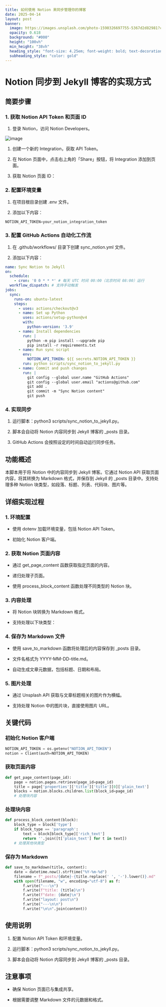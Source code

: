 ```yaml
---
title: 如何使用 Notion 来同步管理你的博客
date: 2025-04-14
layout: post
banner:
  image: https://images.unsplash.com/photo-1590326697755-5367d2d82981?crop=entropy&cs=tinysrgb&fit=max&fm=jpg&ixid=M3w2OTIwMzJ8MHwxfHJhbmRvbXx8fHx8fHx8fDE3NDQ2MzQ0OTZ8&ixlib=rb-4.0.3&q=80&w=1080
  opacity: 0.618
  background: "#000"
  height: "100vh"
  min_height: "38vh"
  heading_style: "font-size: 4.25em; font-weight: bold; text-decoration: underline"
  subheading_style: "color: gold"
---
```


# Notion 同步到 Jekyll 博客的实现方式

## 简要步骤

### 1. 获取 Notion API Token 和页面 ID

1. 登录 Notion，访问 Notion Developers。

![image](https://prod-files-secure.s3.us-west-2.amazonaws.com/a7a0cc5a-89b9-4cda-8686-1fba0ca52f40/d19c1afe-dea5-4312-9333-786b0ba83054/image.png?X-Amz-Algorithm=AWS4-HMAC-SHA256&X-Amz-Content-Sha256=UNSIGNED-PAYLOAD&X-Amz-Credential=ASIAZI2LB4667LMQG4PR%2F20250414%2Fus-west-2%2Fs3%2Faws4_request&X-Amz-Date=20250414T124136Z&X-Amz-Expires=3600&X-Amz-Security-Token=IQoJb3JpZ2luX2VjEIr%2F%2F%2F%2F%2F%2F%2F%2F%2F%2FwEaCXVzLXdlc3QtMiJIMEYCIQCRuiKbOgEKu9X49wEBDsQ8uGPRjY%2B2OihCrbiNxUoOUQIhAP0Ynd2bECW%2FTVftPN2cvk0T9cy4V5nmkr6SQXTg8nKVKv8DCBMQABoMNjM3NDIzMTgzODA1IgwQCeZgQPZph5LhgcAq3ANC26hL5moTNp9ZXMownF%2BEjMPZcNw1axcVwzUdgfJBXnVE6uWKDQ3AmMOc5UpdikdsOXo7G0o69AIQRwgrYC8OhHrjy5p6aAXpaeyUeXW6kKc%2FFhjchB28L%2F7fDJ%2FbbdPAAnzKM27VToElpCDywjJbbQJ1rfdrPbEKoEftseRi%2BO3KVobMjoPmaNdFpfOZzaQoHHJYGHEQ%2Fxx%2ByXkfXNnyyd1JHYbTnjbXJq2Ld4bRYQiMHHsgCGaGYnAVX0h6EYCBDa3c9%2BFidJXUgaGikGJ37luGT%2BtcqhZnLFBClSfWQ1py4Wq8IuDQsLCDl94oUSvQWZxVUMNPqEE33QEbotoIWpGdQeQP5ZNkxmnLgkKRw83lgTeIzfjYJhsri%2FxkGgCu%2BdfztKBpPMSQoQG1Uv%2FGWVT34TrP%2FmYlaPM9nNi3Bk%2FNrzmRhTFLhxYsjtJDayHwRO72ouhv3BNnKCeaaOqIRUT9qTFWG%2Fxz4WHnfMVqDbhsfpE37f4z%2B93FAs4sm5%2FcdIVbXxDPufmab6rjzpSum0QCn73ccwibFHU8XNGynRnEQg0hxpZxPkLvI7d%2F8GbC4v0CI18SMUC2pRaWhefbDC0l9mPXGMhL0G59UGs8m9t8YFFge5DDlGQu0TDnwPO%2FBjqkAXLelTF7bn2CNEXnkImWO%2BlfywQb6sGxjgPMiC2At3cC3%2Ff%2BS19hAZOsQX4%2FQNbVd1vqhuQVu5RVSimE8lOIdm0VbM1CwAHF67FW0eoKWowsp7tNpRw%2BgSgHZrW7HbIKtu7FT56FcXEhxI%2BzmsGrK4zDot477HEd%2FXoyCIjkpf4MHzviW3wFM4ingZvPBMXomyogWNMyJL5iSueV0plcQvWdxE9c&X-Amz-Signature=301a9ec423c26d2aa7a681fc4a9319b93a066b6d7d977acc1615f1f0d2d30139&X-Amz-SignedHeaders=host&x-id=GetObject)

1. 创建一个新的 Integration，获取 API Token。

1. 在 Notion 页面中，点击右上角的「Share」按钮，将 Integration 添加到页面。

1. 获取 Notion 页面 ID：


### 2. 配置环境变量

1. 在项目根目录创建 .env 文件。

1. 添加以下内容：

```javascript
NOTION_API_TOKEN=your_notion_integration_token
```

### 3. 配置 GitHub Actions 自动化工作流

1. 在 .github/workflows/ 目录下创建 sync_notion.yml 文件。

1. 添加以下内容：

```yaml
name: Sync Notion to Jekyll
on:
  schedule:
    - cron: '0 0 * * *' # 每天 UTC 时间 00:00（北京时间 08:00）运行
  workflow_dispatch: # 支持手动触发
jobs:
  sync:
    runs-on: ubuntu-latest
    steps:
      - uses: actions/checkout@v3
      - name: Set up Python
        uses: actions/setup-python@v4
        with:
          python-version: '3.9'
      - name: Install dependencies
        run: |
          python -m pip install --upgrade pip
          pip install -r requirements.txt
      - name: Run sync script
        env:
          NOTION_API_TOKEN: ${{ secrets.NOTION_API_TOKEN }}
        run: python scripts/sync_notion_to_jekyll.py
      - name: Commit and push changes
        run: |
          git config --global user.name "GitHub Actions"
          git config --global user.email "actions@github.com"
          git add .
          git commit -m "Sync Notion content"
          git push
```

### 4. 实现同步

1. 运行脚本：python3 scripts/sync_notion_to_jekyll.py。

1. 脚本会自动将 Notion 内容同步到 Jekyll 博客的 _posts 目录。

1. GitHub Actions 会按照设定的时间自动运行同步任务。

## 功能概述

本脚本用于将 Notion 中的内容同步到 Jekyll 博客。它通过 Notion API 获取页面内容，将其转换为 Markdown 格式，并保存到 Jekyll 的 _posts 目录中。支持处理多种 Notion 块类型，如段落、标题、列表、代码块、图片等。

## 详细实现过程

### 1. 环境配置

- 使用 dotenv 加载环境变量，包括 Notion API Token。

- 初始化 Notion 客户端。

### 2. 获取 Notion 页面内容

- 通过 get_page_content 函数获取指定页面的内容。

- 递归处理子页面。

- 使用 process_block_content 函数处理不同类型的 Notion 块。

### 3. 内容处理

- 将 Notion 块转换为 Markdown 格式。

- 支持处理以下块类型：


### 4. 保存为 Markdown 文件

- 使用 save_to_markdown 函数将处理后的内容保存到 _posts 目录。

- 文件名格式为 YYYY-MM-DD-title.md。

- 自动生成文章元数据，包括标题、日期和布局。

### 5. 图片处理

- 通过 Unsplash API 获取与文章标题相关的图片作为横幅。

- 支持处理 Notion 中的图片块，直接使用图片 URL。

## 关键代码

### 初始化 Notion 客户端

```python
NOTION_API_TOKEN = os.getenv("NOTION_API_TOKEN")
notion = Client(auth=NOTION_API_TOKEN)
```

### 获取页面内容

```python
def get_page_content(page_id):
    page = notion.pages.retrieve(page_id=page_id)
    title = page['properties']['title']['title'][0]['plain_text']
    blocks = notion.blocks.children.list(block_id=page_id)
    # 处理块内容
```

### 处理块内容

```python
def process_block_content(block):
    block_type = block['type']
    if block_type == 'paragraph':
        text = block[block_type]['rich_text']
        return ''.join([t['plain_text'] for t in text])
    # 处理其他块类型
```

### 保存为 Markdown

```python
def save_to_markdown(title, content):
    date = datetime.now().strftime("%Y-%m-%d")
    filename = f"_posts/{date}-{title.replace(' ', '-').lower()}.md"
    with open(filename, "w", encoding="utf-8") as f:
        f.write("---\n")
        f.write(f"title: {title}\n")
        f.write(f"date: {date}\n")
        f.write("layout: post\n")
        f.write("---\n\n")
        f.write("\n\n".join(content))
```

## 使用说明

1. 配置 Notion API Token 和环境变量。

1. 运行脚本：python3 scripts/sync_notion_to_jekyll.py。

1. 脚本会自动将 Notion 内容同步到 Jekyll 博客的 _posts 目录。

## 注意事项

- 确保 Notion 页面已与集成共享。

- 根据需要调整 Markdown 文件的元数据和格式。